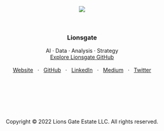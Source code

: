 <p align="center">
  <a href="https://getbootstrap.com/">
    <img src="https://user-images.githubusercontent.com/1711854/196516891-cd86cbd6-b6ca-48f7-a523-70dce5c421f2.png">
  </a>
  <br/>
  <br/>
  <br/>
</p>

<h3 align="center">Lionsgate</h3>

<p align="center">
  AI · Data · Analysis · Strategy
  <br/>
  <a href="https://github.com/lionsgategrp">Explore Lionsgate GitHub</a>
  <br/>
  <br/>
  <a href=#>Website</a>
  &nbsp; · &nbsp;
  <a href="https://github.com/lionsgategrp">GitHub</a>
  &nbsp; · &nbsp;
  <a href="https://www.linkedin.com/">LinkedIn</a>
  &nbsp; · &nbsp;
  <a href="https://medium.com/@guylepage3">Medium</a>
  &nbsp; · &nbsp;
  <a href="https://twitter.com/lionsgategrp">Twitter</a>
  <br/>
  <br/>
  <br/>
  <br/>
  <br/>
  <br/>
  <br/>
  <br/>
    Copyright © 2022 Lions Gate Estate LLC. All rights reserved.
  </p>
</p>


<br/>

